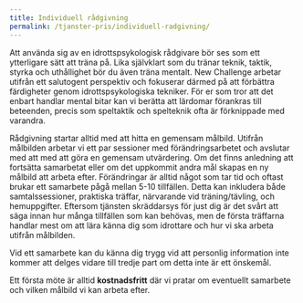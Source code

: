 ```yaml
---
title: Individuell rådgivning
permalink: /tjanster-pris/individuell-radgivning/
---
```

Att använda sig av en idrottspsykologisk rådgivare bör ses som ett ytterligare sätt att träna på. Lika självklart som du tränar teknik, taktik, styrka och uthållighet bör du även träna mentalt. New Challenge arbetar utifrån ett salutogent perspektiv och fokuserar därmed på att förbättra färdigheter genom idrottspsykologiska tekniker. För er som tror att det enbart handlar mental bitar kan vi berätta att lärdomar förankras till beteenden, precis som speltaktik och spelteknik ofta är förknippade med varandra.

Rådgivning startar alltid med att hitta en gemensam målbild. Utifrån målbilden arbetar vi ett par sessioner med förändringsarbetet och avslutar med att med att göra en gemensam utvärdering. Om det finns anledning att fortsätta samarbetat eller om det uppkommit andra mål skapas en ny målbild att arbeta efter. Förändringar är alltid något som tar tid och oftast brukar ett samarbete pågå mellan 5-10 tillfällen. Detta kan inkludera både samtalssessioner, praktiska träffar, närvarande vid träning/tävling, och hemuppgifter. Eftersom tjänsten skräddarsys för just dig är det svårt att säga innan hur många tillfällen som kan behövas, men de första träffarna handlar mest om att lära känna dig som idrottare och hur vi ska arbeta utifrån målbilden.

Vid ett samarbete kan du känna dig trygg vid att personlig information inte kommer att delges vidare till tredje part om detta inte är ett önskemål.

Ett första möte är alltid **kostnadsfritt** där vi pratar om eventuellt samarbete och vilken målbild vi kan arbeta efter.
